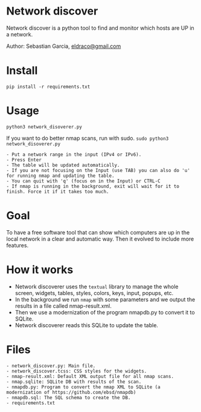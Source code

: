 # Network discover
Network discover is a python tool to find and monitor which hosts are UP in a network.

Author: Sebastian Garcia, eldraco@gmail.com

# Install

```pip install -r requirements.txt```

# Usage

```python3 network_disoverer.py```

If you want to do better nmap scans, run with sudo.
```sudo python3 network_disoverer.py```

    - Put a network range in the input (IPv4 or IPv6).
    - Press Enter
    - The table will be updated automatically.
    - If you are not focusing on the Input (use TAB) you can also do 'u' for running nmap and updating the table.
    - You can quit with 'q' (focus on in the Input) or CTRL-C
    - If nmap is running in the background, exit will wait for it to finish. Force it if it takes too much.

# Goal
To have a free software tool that can show which computers are up in the local network in a clear and automatic way. Then it evolved to include more features.

# How it works
- Network discoverer uses the `textual` library to manage the whole screen, widgets, tables, styles, colors, keys, input, popups, etc. 
- In the background we run `nmap` with some parameters and we output the results in a file called nmap-result.xml.
- Then we use a modernization of the program nmapdb.py to convert it to SQLite.
- Network discoverer reads this SQLite to update the table.

# Files
    - network_discover.py: Main file.
    - network_discover.tcss: CSS styles for the widgets.
    - nmap-result.xml: Default XML output file for all nmap scans.
    - nmap.sqlite: SQLite DB with results of the scan.
    - nmapdb.py: Program to convert the nmap XML to SQLite (a modernization of https://github.com/ebsd/nmapdb)
    - nmapdb.sql: The SQL schema to create the DB.
    - requirements.txt

